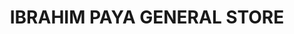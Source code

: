 ---
title: "IBRAHIM PAYA GENERAL STORE"
url: /karachi/ibrahim-paya-general-store/
shop: Dorfladen
---